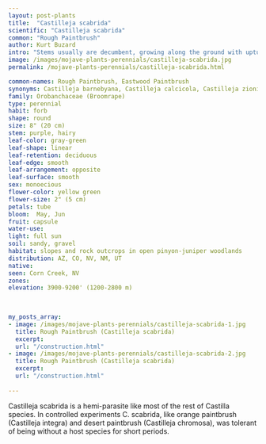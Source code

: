 ```yaml
---
layout: post-plants
title:  "Castilleja scabrida"
scientific: "Castilleja scabrida"
common: "Rough Paintbrush"
author: Kurt Buzard
intro: "Stems usually are decumbent, growing along the ground with upturned ends. Usually there are several stems without branches in each group. Leaves are most often gray-green, but occasionally reddish-purple or fully green. The lowest leaves are small, lack chlorophyll, and resemble scales or bracts on a tenth to quarter of the stem. The more fully developed leaves are 1.5 to 5 centimeters long and are linar to lanceolate, narrow and grass like to resembling a spear head, in shape. All the leaves can have smooth edges or the upper most leaves may have one or occasionally two pairs of side lobes. The inflorescence of the rough paintbrush is the most vividly colored of its genus. It is densely packed with flowers and hairy. The bracts surrounding the flowers are green or green-purple towards the base and usually bright red towards their ends, but can sometimes be brick-red or orange-red. They are linear to lanceolate and usually have three or five lobes, but will sometimes have seven. Their length is 2.5 to 10 cm and have a width of 2.5 to 5 cm."
image: /images/mojave-plants-perennials/castilleja-scabrida.jpg
permalink: /mojave-plants-perennials/castilleja-scabrida.html

common-names: Rough Paintbrush, Eastwood Paintbrush
synonyms: Castilleja barnebyana, Castilleja calcicola, Castilleja zionis
family: Orobanchaceae (Broomrape)
type: perennial
habit: forb
shape: round
size: 8" (20 cm)
stem: purple, hairy
leaf-color: gray-green
leaf-shape: linear
leaf-retention: deciduous
leaf-edge: smooth
leaf-arrangement: opposite
leaf-surface: smooth
sex: monoecious
flower-color: yellow green
flower-size: 2" (5 cm)
petals: tube
bloom:  May, Jun
fruit: capsule
water-use: 
light: full sun
soil: sandy, gravel
habitat: slopes and rock outcrops in open pinyon-juniper woodlands
distribution: AZ, CO, NV, NM, UT
native: 
seen: Corn Creek, NV
zones: 
elevation: 3900-9200' (1200-2800 m)
 
   

my_posts_array:
- image: /images/mojave-plants-perennials/castilleja-scabrida-1.jpg
  title: Rough Paintbrush (Castilleja scabrida)
  excerpt: 
  url: "/construction.html"
- image: /images/mojave-plants-perennials/castilleja-scabrida-2.jpg
  title: Rough Paintbrush (Castilleja scabrida)
  excerpt: 
  url: "/construction.html"
 
---
```

  
  
 <p>Castilleja scabrida is a hemi-parasite like most of the rest of Castilla species. In controlled experiments C. scabrida, like orange paintbrush (Castilleja integra) and desert paintbrush (Castilleja chromosa), was tolerant of being without a host species for short periods.</p>
  